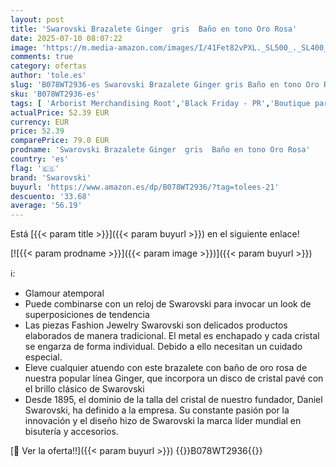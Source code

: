 ```yaml
---
layout: post
title: 'Swarovski Brazalete Ginger  gris  Baño en tono Oro Rosa'
date: 2025-07-10 08:07:22
image: 'https://m.media-amazon.com/images/I/41Fet82vPXL._SL500_._SL400_.jpg'
comments: true
category: ofertas
author: 'tole.es'
slug: 'B078WT2936-es Swarovski Brazalete Ginger gris Baño en tono Oro Rosa'
sku: 'B078WT2936-es'
tags: [ 'Arborist Merchandising Root','Black Friday - PR','Boutique para mujer','CML New Selection v2 Temp','CML-Fashion','Compra 2, y obtén un 10% de descuento','Compra 2, y obtén un 10% de descuento_JWL','Compre 2 y obtenga un 10 % de descuento','Compre 2 y obtenga un 10 % de descuento_JWL','ES WTBB Group 2','ES WTBB Group 3','Joyería para mujer','Moda','Moda Mujer','PEAS Deals','Premium Brands Mujer','Pulseras para mujer','Regalar','Regalos en Joyería','Self Service','Special Features Stores','Women Top Brands Bestsellers','c8538d25-3af9-48d3-aeff-5f3ce5572a36_0','c8538d25-3af9-48d3-aeff-5f3ce5572a36_1201','c8538d25-3af9-48d3-aeff-5f3ce5572a36_122302','c8538d25-3af9-48d3-aeff-5f3ce5572a36_1501','c8538d25-3af9-48d3-aeff-5f3ce5572a36_2301','c8538d25-3af9-48d3-aeff-5f3ce5572a36_4401','c8538d25-3af9-48d3-aeff-5f3ce5572a36_601','c8538d25-3af9-48d3-aeff-5f3ce5572a36_6301','c8538d25-3af9-48d3-aeff-5f3ce5572a36_6401','c8538d25-3af9-48d3-aeff-5f3ce5572a36_8401','c8538d25-3af9-48d3-aeff-5f3ce5572a36_9601','c8538d25-3af9-48d3-aeff-5f3ce5572a36_9901','swarovski','🇪🇸', ]
actualPrice: 52.39 EUR
currency: EUR
price: 52.39
comparePrice: 79.0 EUR
prodname: 'Swarovski Brazalete Ginger  gris  Baño en tono Oro Rosa'
country: 'es'
flag: '🇪🇸'
brand: 'Swarovski'
buyurl: 'https://www.amazon.es/dp/B078WT2936/?tag=tolees-21'
descuento: '33.68'
average: '56.19'
---
```


Está [{{< param title >}}]({{< param buyurl >}}) en el siguiente enlace!

[![{{< param prodname >}}]({{< param image >}})]({{< param buyurl >}})

ℹ️:

- Glamour atemporal
- Puede combinarse con un reloj de Swarovski para invocar un look de superposiciones de tendencia
- Las piezas Fashion Jewelry Swarovski son delicados productos elaborados de manera tradicional. El metal es enchapado y cada cristal se engarza de forma individual. Debido a ello necesitan un cuidado especial.
- Eleve cualquier atuendo con este brazalete con baño de oro rosa de nuestra popular línea Ginger, que incorpora un disco de cristal pavé con el brillo clásico de Swarovski
- Desde 1895, el dominio de la talla del cristal de nuestro fundador, Daniel Swarovski, ha definido a la empresa. Su constante pasión por la innovación y el diseño hizo de Swarovski la marca líder mundial en bisutería y accesorios.

[🛒 Ver la oferta!!]({{< param buyurl >}})
{{<world>}}B078WT2936{{</world>}}

